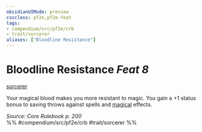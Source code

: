 ```yaml
---
obsidianUIMode: preview
cssclass: pf2e,pf2e-feat
tags:
- compendium/src/pf2e/crb
- trait/sorcerer
aliases: ["Bloodline Resistance"]
---
```

# Bloodline Resistance  *Feat 8*  
[sorcerer](../../Rules/traits/sorcerer.md)  


Your magical blood makes you more resistant to magic. You gain a +1 status bonus to saving throws against spells and [magical](../../Rules/traits/magical.md) effects.

*Source: Core Rulebook p. 200*  
%% #compendium/src/pf2e/crb #trait/sorcerer %%